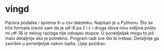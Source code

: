 # vingd

Parsira podatke i sprema ih u csv datoteku. Napisan je u Pythonu. Što se tiče formata stavio sam da je utf-8 pa č i ć i druga slova nisu vidljiva pošto mi utf-16 iz nekog razloga nije odvajao stupce. U ponedjeljak mogu to još malo detaljnije ako je potrebno.  Program radi sve što bi trebao. Detaljnije ga završim u ponedjeljak nakon ispita. 
Lijep pozdrav.
